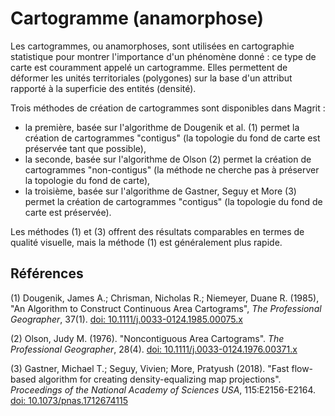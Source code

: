# Cartogramme (anamorphose)

Les cartogrammes, ou anamorphoses, sont utilisées en cartographie statistique pour montrer l'importance d'un phénomène donné :
ce type de carte est couramment appelé un cartogramme.
Elles permettent de déformer les unités territoriales (polygones) sur la base d'un attribut rapporté à la superficie
des entités (densité).

Trois méthodes de création de cartogrammes sont disponibles dans Magrit :

- la première, basée sur l'algorithme de Dougenik et al. (1) permet la création de cartogrammes "contigus" (la topologie du fond de carte est préservée tant que possible),
- la seconde, basée sur l'algorithme de Olson (2) permet la création de cartogrammes "non-contigus" (la méthode ne cherche pas à préserver la topologie du fond de carte),
- la troisième, basée sur l'algorithme de Gastner, Seguy et More (3) permet la création de cartogrammes "contigus" (la topologie du fond de carte est préservée).

Les méthodes (1) et (3) offrent des résultats comparables en termes de qualité visuelle, mais la méthode (1) est généralement plus rapide.

## Références

(1) Dougenik, James A.; Chrisman, Nicholas R.; Niemeyer, Duane R. (1985), "An Algorithm to Construct Continuous Area Cartograms", *The Professional Geographer*, 37(1). [doi: 10.1111/j.0033-0124.1985.00075.x](https://doi.org/10.1111/j.0033-0124.1985.00075.x)

(2) Olson, Judy M. (1976). "Noncontiguous Area Cartograms". *The Professional Geographer*, 28(4). [doi: 10.1111/j.0033-0124.1976.00371.x](https://doi.org/10.1111/j.0033-0124.1976.00371.x)

(3) Gastner, Michael T.; Seguy, Vivien; More, Pratyush (2018). "Fast flow-based algorithm for creating density-equalizing map projections". *Proceedings of the National Academy of Sciences USA*, 115:E2156-E2164. [doi: 10.1073/pnas.1712674115](https://doi.org/10.1073/pnas.1712674115)


